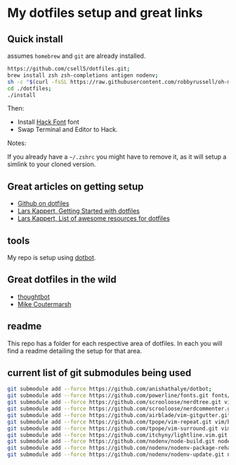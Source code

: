 # My dotfiles setup and great links

## Quick install

assumes `homebrew` and `git` are already installed.

```bash
https://github.com/csell5/dotfiles.git;
brew install zsh zsh-completions antigen nodenv;
sh -c "$(curl -fsSL https://raw.githubusercontent.com/robbyrussell/oh-my-zsh/master/tools/install.sh)";
cd ./dotfiles;
./install
```

Then:

- Install [Hack Font](https://github.com/source-foundry/Hack#quick-installation) font
- Swap Terminal and Editor to Hack.

Notes:

If you already have a `~/.zshrc` you might have to remove it, as it will setup a simlink to your cloned version.

## Great articles on getting setup

- [Github on dotfiles](https://dotfiles.github.io/)
- [Lars Kappert, Getting Started with dotfiles](https://medium.com/@webprolific/getting-started-with-dotfiles-43c3602fd789#.wpybvrqqk)
- [Lars Kappert, List of awesome resources for dotfiles](https://github.com/webpro/awesome-dotfiles)

## tools

My repo is setup using [dotbot](https://github.com/anishathalye/dotbot).

## Great dotfiles in the wild

- [thoughtbot](https://github.com/thoughtbot/dotfiles)
- [Mike Coutermarsh](https://github.com/mscoutermarsh/dotfiles)

## readme

This repo has a folder for each respective area of dotfiles. In each you will find a readme
detailing the setup for that area.

## current list of git submodules being used

```bash
git submodule add --force https://github.com/anishathalye/dotbot;
git submodule add --force https://github.com/powerline/fonts.git fonts/powerline;
git submodule add --force https://github.com/scrooloose/nerdtree.git vim/bundle/nerdtree;
git submodule add --force https://github.com/scrooloose/nerdcommenter.git vim/bundle/nerdcommenter;
git submodule add --force https://github.com/airblade/vim-gitgutter.git vim/bundle/vim-gitgutter;
git submodule add --force https://github.com/tpope/vim-repeat.git vim/bundle/vim-repeat;
git submodule add --force https://github.com/tpope/vim-surround.git vim/bundle/vim-surround;
git submodule add --force https://github.com/itchyny/lightline.vim.git vim/bundle/lightline;
git submodule add --force https://github.com/nodenv/node-build.git nodenv/plugins/node-build;
git submodule add --force https://github.com/nodenv/nodenv-package-rehash.git nodenv/plugins/nodenv-package-rehash;
git submodule add --force https://github.com/nodenv/nodenv-update.git nodenv/plugins/nodenv-update;

```
